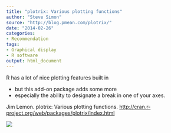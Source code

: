 ```yaml
---
title: "plotrix: Various plotting functions"
author: "Steve Simon"
source: "http://blog.pmean.com/plotrix/"
date: "2014-02-26"
categories:
- Recommendation
tags:
- Graphical display
- R software
output: html_document
---
```


R has a lot of nice plotting features built in
- but this add-on package
adds some more
- especially the ability to designate a break in one of
your axes.

<!---More--->

Jim Lemon. plotrix: Various plotting functions.
<http://cran.r-project.org/web/packages/plotrix/index.html>

![](http://www.pmean.com/images/images/14/plotrix01.png)




